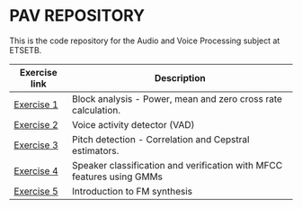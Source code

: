# PAV REPOSITORY
This is the code repository for the Audio and Voice Processing subject at ETSETB.

Exercise link | Description 
 ------------ | ------------- 
[Exercise 1](https://github.com/jaumecolomhernandez/pav/tree/master/practica1) | Block analysis - Power, mean and zero cross rate calculation. 
[Exercise 2](https://github.com/jaumecolomhernandez/pav/tree/master/practica2) | Voice activity detector (VAD) 
[Exercise 3](https://github.com/jaumecolomhernandez/pav/tree/master/practica3) | Pitch detection - Correlation and Cepstral estimators. 
[Exercise 4](https://github.com/jaumecolomhernandez/pav/tree/master/practica4) | Speaker classification and verification with MFCC features using GMMs 
[Exercise 5](https://github.com/jaumecolomhernandez/pav/tree/master/practica5) | Introduction to FM synthesis